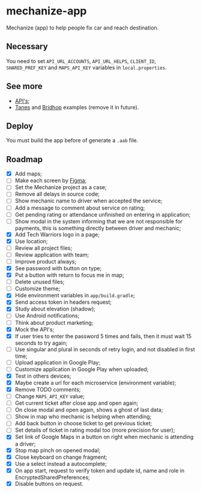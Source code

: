 # mechanize-app
Mechanize (app) to help people fix car and reach destination.

## Necessary
You need to set `API_URL_ACCOUNTS`, `API_URL_HELPS`, `CLIENT_ID`, `SHARED_PREF_KEY` and `MAPS_API_KEY` variables in `local.properties`.

## See more
- [API's](https://github.com/tech-warriors-corporation/mechanize-api);
- [Tanes](https://github.com/hotequil/tanes) and [Bridhop](https://github.com/hotequil/bridhop) examples (remove it in future).

## Deploy
You must build the app before of generate a `.aab` file.

## Roadmap
- [X] Add maps;
- [ ] Make each screen by [Figma](https://www.figma.com/proto/kl05E88sullmKzVTNxXItO/Mechanize?node-id=2-2&scaling=scale-down&page-id=0%3A1&starting-point-node-id=2%3A2);
- [ ] Set the Mechanize project as a case;
- [ ] Remove all delays in source code;
- [ ] Show mechanic name to driver when accepted the service;
- [ ] Add a message to comment about service on rating;
- [ ] Get pending rating or attendance unfinished on entering in application;
- [ ] Show modal in the system informing that we are not responsible for payments, this is something directly between driver and mechanic;
- [X] Add Tech Warriors logo in a page;
- [X] Use location;
- [ ] Review all project files;
- [ ] Review application with team;
- [ ] Improve product always;
- [X] See password with button on type;
- [X] Put a button with return to focus me in map;
- [ ] Delete unused files;
- [ ] Customize theme;
- [X] Hide environment variables in `app/build.gradle`;
- [X] Send access token in headers request;
- [X] Study about elevation (shadow);
- [ ] Use Android notifications;
- [ ] Think about product marketing;
- [X] Mock the API's;
- [X] If user tries to enter the password 5 times and fails, then it must wait 15 seconds to try again;
- [ ] Use singular and plural in seconds of retry login, and not disabled in first time;
- [ ] Upload application in Google Play;
- [ ] Customize application in Google Play when uploaded;
- [X] Test in others devices;
- [X] Maybe create a url for each microservice (environment variable);
- [X] Remove TODO comments;
- [ ] Change `MAPS_API_KEY` value;
- [ ] Get current ticket after close app and open again;
- [ ] On close modal and open again, shows a ghost of last data;
- [ ] Show in map who mechanic is helping when attending;
- [ ] Add back button in choose ticket to get previous ticket;
- [ ] Set details of ticket in rating modal too (more precision for user);
- [X] Set link of Google Maps in a button on right when mechanic is attending a driver;
- [X] Stop map pinch on opened modal;
- [X] Close keyboard on change fragment;
- [X] Use a select instead a autocomplete;
- [X] On app start, request to verify token and update id, name and role in EncryptedSharedPreferences;
- [X] Disable buttons on request.
